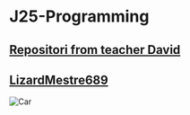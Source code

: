 # J25-Programming



## [Repositori from teacher David](https://github.com/d-prieto/J25-Programming)

[LizardMestre689](https://github.com/LizardMestre689/J25-Programming/blob/main/README.md)
---
![Car](https://noticias.coches.com/wp-content/uploads/2020/09/Hyundai-i30-N-2021-5.jpg)
